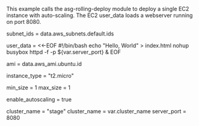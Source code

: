 This example calls the asg-rolling-deploy module to deploy a single EC2 instance with auto-scaling.  The EC2 user_data loads a webserver running on port 8080. 

subnet_ids = data.aws_subnets.default.ids

user_data = <<-EOF
            #!/bin/bash
            echo "Hello, World" > index.html
            nohup busybox httpd -f -p ${var.server_port} &
            EOF

ami = data.aws_ami.ubuntu.id

instance_type = "t2.micro"

min_size = 1
max_size = 1

enable_autoscaling = true

cluster_name = "stage"
cluster_name = var.cluster_name
server_port = 8080
